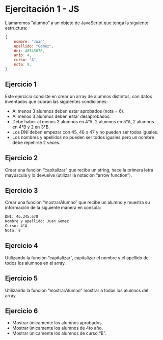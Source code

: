 # Ejercitación 1 - JS

Llamaremos “alumno” a un objeto de JavaScript que tenga la siguiente estructura:

```js
{
    nombre: "Juan",
    apellido: "Gomez",
    dni: 46345678,
    anio: 4,
    curso: "A",
    nota: 8,
}
```

## Ejercicio 1

Este ejercicio consiste en crear un array de alumnos distintos, con datos
inventados que cubran las siguientes condiciones:

- Al menos 3 alumnos deben estar aprobados (nota = 6).
- Al menos 3 alumnos deben estar desaprobados.
- Debe haber al menos 2 alumnos en 4°A, 2 alumnos en 5°A, 2 alumnos en 4°B y 2
en 3°B.
- Los DNI deben empezar con 45, 46 o 47 y no pueden ser todos iguales.
- Los nombres y apellidos no pueden ser todos iguales pero un nombre debe
repetirse 2 veces.

## Ejercicio 2

Crear una función “capitalizar” que recibe un string, hace la primera letra
mayúscula y lo devuelve (utilizar la notación “arrow function”).

## Ejercicio 3

Crear una función “mostrarAlumno” que recibe un alumno y muestra su información
de la siguiente manera en consola:

```txt
DNI: 46.345.678
Nombre y apellido: Juan Gomez
Curso: 4°A
Nota: 8
```

## Ejercicio 4

Utilizando la función “capitalizar”, capitalizar el nombre y el apellido
de todos los alumnos en el array.

## Ejercicio 5

Utilizando la función “mostrarAlumno” mostrar a todos los alumnos del
array.

## Ejercicio 6

- Mostrar únicamente los alumnos aprobados.
- Mostrar únicamente los alumnos de 4to año.
- Mostrar únicamente los alumnos de curso “B”.
